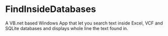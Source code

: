 # FindInsideDatabases
A VB.net based Windows App that let you search text inside Excel, VCF and SQLite databases and displays whole line the text found in.
